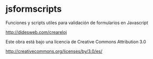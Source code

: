 # jsformscripts
Funciones y scripts utiles para validación de formularios en Javascript
<br>

http://didesweb.com/creareloj
<br>

Este obra está bajo una licencia de Creative Commons Attribution 3.0
<br>

http://creativecommons.org/licenses/by/3.0/es/<br>

